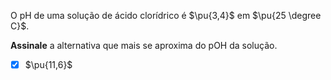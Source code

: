 O pH de uma solução de ácido clorídrico é $\pu{3,4}$ em $\pu{25 \degree C}$.

**Assinale** a alternativa que mais se aproxima do pOH da solução.

- [x] $\pu{11,6}$

